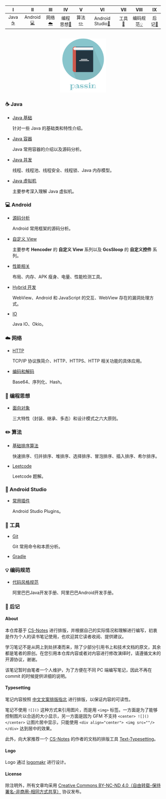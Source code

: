   
| Ⅰ | Ⅱ | Ⅲ | Ⅳ | Ⅴ | Ⅵ | Ⅶ | Ⅷ | Ⅸ |
| :---------: | :---------: | :---------: | :---------: | :---------: | :---------: | :---------: | :---------: | :---------: |
| Java[:coffee:](#coffee-java) | Android[:computer:](#android-computer) | 网络[:cloud:](#cloud-网络) | 编程思想[:couple:](#couple-编程思想) | 算法[:pencil2:](#pencil2-算法) | Android Studio[:speak_no_evil:](#speak_no_evil-android-studio) | 工具[:hammer:](#hammer-工具) | 编码规范[:bulb:](#bulb-编码规范) | 后记[:memo:](#memo-后记) |
    

<br>
<div align="center">
    <img src="pictures//LogoMakr_3qozGk.png" width="150px">
</div>


### :coffee: Java 

- [Java 基础](https://github.com/passin95/LearningNotes/blob/master/notes/Java%20基础.md)

  针对一些 Java 的基础类和特性介绍。

- [Java 容器](https://github.com/passin95/LearningNotes/blob/master/notes/Java%20容器.md)

  Java 常用容器的介绍以及源码分析。

- [Java 并发](https://github.com/passin95/LearningNotes/blob/master/notes/Java%20并发.md)

  线程、线程池、线程安全、线程锁、Java 内存模型。

- [Java 虚拟机](https://github.com/passin95/LearningNotes/blob/master/notes/Java%20虚拟机.md)

  主要参考深入理解 Java 虚拟机。

### :computer: Android 

- [源码分析](https://github.com/passin95/LearningNotes/blob/master/notes/源码分析.md)

  Android 常用框架的源码分析。

- [自定义 View](https://github.com/passin95/LearningNotes/blob/master/notes/自定义%20View.md)

  主要参考 **Hencoder** 的 **自定义 View** 系列以及 **GcsSloop** 的 **自定义控件** 系列。

- [性能相关](https://github.com/passin95/LearningNotes/blob/master/notes/性能相关.md)

  布局、内存、APK 瘦身、电量、性能检测工具。

- [Hybrid 开发](https://github.com/passin95/LearningNotes/blob/master/notes/hybrid%20开发.md)

  WebView、Android 和 JavaScript 的交互、WebView 存在的漏洞处理方式。

- [IO](https://github.com/passin95/LearningNotes/blob/master/notes/IO.md)

  Java IO、Okio。

### :cloud: 网络 

- [HTTP](https://github.com/passin95/LearningNotes/blob/master/notes/HTTP.md)

  TCP/IP 协议族简介、HTTP、HTTPS、HTTP 相关功能的具体应用。

- [编码和解码](https://github.com/passin95/LearningNotes/blob/master/notes/编码和解码.md)

  Base64、序列化、Hash。

### :couple: 编程思想 

- [面向对象](https://github.com/passin95/LearningNotes/blob/master/notes/面向对象.md)

  三大特性（封装、继承、多态）和设计模式之六大原则。

### :pencil2: 算法 

- [基础排序算法](https://github.com/passin95/LearningNotes/blob/master/notes/基础排序算法.md)

  快速排序、归并排序、堆排序、选择排序、冒泡排序、插入排序、希尔排序。

- [Leetcode](https://github.com/passin95/LearningNotes/blob/master/notes/Leetcode.md)

  Leetcode 题解。

### :speak_no_evil: Android Studio 

- [常用插件](https://github.com/passin95/LearningNotes/blob/master/notes/Android%20Studio%20Plugins.md)

  Android Studio Plugins。

### :hammer: 工具 

- [Git](https://github.com/passin95/LearningNotes/blob/master/notes/Git.md)

  Git 常用命令和本质分析。

- [Gradle]()  

### :bulb: 编码规范 

- [代码风格规范](https://github.com/passin95/LearningNotes/blob/master/notes/代码风格规范.md)

  阿里巴巴Java开发手册、阿里巴巴Android开发手册。

### :memo: 后记 

#### About

本仓库基于 [CS-Notes](https://github.com/CyC2018/CS-Notes) 进行排版，并根据自己的实际情况和理解进行编写，初衷是作为个人的读书笔记使用，也欢迎其它读者收阅、提供建议。

学习笔记不是从网上到处拼凑而来，除了少部分引用书上和技术文档的原文，其余都是笔者的原创。在您引用本仓库内容或者对内容进行修改演绎时，请遵循文末的开源协议，谢谢。

该笔记暂时由笔者一个人维护，为了方便在不同 PC 端编写笔记，因此不再在 commit 的时候提供详细的说明。

#### Typesetting

笔记内容按照 [中文文案排版指北](https://mazhuang.org/wiki/chinese-copywriting-guidelines/) 进行排版，以保证内容的可读性。

笔记不使用 `![]()` 这种方式来引用图片，而是用 `<img>` 标签。一方面是为了能够控制图片以合适的大小显示，另一方面是因为 GFM 不支持 `<center> ![]() </center>` 让图片居中显示，只能使用 `<div align="center"> <img src=""/> </div>` 达到居中的效果。

此外，向大家推荐一个 [CS-Notes](https://github.com/CyC2018/CS-Notes) 的作者的文档的排版工具 [Text-Typesetting](https://cyc2018.github.io/Text-Typesetting/)。

#### Logo

Logo 通过 [logomakr](https://logomakr.com/) 进行设计。

#### License

除注明外，所有文章均采用 [Creative Commons BY-NC-ND 4.0（自由转载-保持署名-非商用-相同方式共享）](https://creativecommons.org/licenses/by-nc-sa/4.0/deed.zh) 协议发布。

